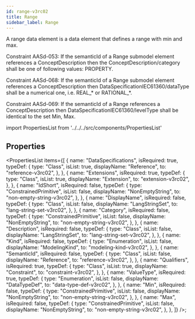 ```yaml
---
id: range-v3rc02
title: Range
sidebar_label: Range
---
```


A range data element is a data element that defines a range with min and max.

<div>
<p>Constraint AASd-053: If the semanticId of a Range submodel element references a
ConceptDescription then the ConceptDescription/category shall be one of following
values: PROPERTY.</p>
<p>Constraint AASd-068: If the semanticId of a Range submodel element references a
ConceptDescription then DataSpecificationIEC61360/dataType shall be a numerical
one, i.e. REAL_* or RATIONAL_*.</p>
<p>Constraint AASd-069: If the semanticId of a Range references a ConceptDescription
then DataSpecificationIEC61360/levelType shall be identical to the set Min, Max.</p>
</div>

import PropertiesList from '../../../src/components/PropertiesList'

## Properties

<PropertiesList
items={[
{
name: "DataSpecifications",
isRequired: true,
typeDef: {
type: "Class",
isList: true,
displayName: "Reference",
to: "reference-v3rc02",
},
},
{
name: "Extensions",
isRequired: true,
typeDef: {
type: "Class",
isList: true,
displayName: "Extension",
to: "extension-v3rc02",
},
},
{
name: "IdShort",
isRequired: false,
typeDef: {
type: "ConstrainedPrimitive",
isList: false,
displayName: "NonEmptyString",
to: "non-empty-string-v3rc02",
},
},
{
name: "DisplayName",
isRequired: false,
typeDef: {
type: "Class",
isList: false,
displayName: "LangStringSet",
to: "lang-string-set-v3rc02",
},
},
{
name: "Category",
isRequired: false,
typeDef: {
type: "ConstrainedPrimitive",
isList: false,
displayName: "NonEmptyString",
to: "non-empty-string-v3rc02",
},
},
{
name: "Description",
isRequired: false,
typeDef: {
type: "Class",
isList: false,
displayName: "LangStringSet",
to: "lang-string-set-v3rc02",
},
},
{
name: "Kind",
isRequired: false,
typeDef: {
type: "Enumeration",
isList: false,
displayName: "ModelingKind",
to: "modeling-kind-v3rc02",
},
},
{
name: "SemanticId",
isRequired: false,
typeDef: {
type: "Class",
isList: false,
displayName: "Reference",
to: "reference-v3rc02",
},
},
{
name: "Qualifiers",
isRequired: true,
typeDef: {
type: "Class",
isList: true,
displayName: "Constraint",
to: "constraint-v3rc02",
},
},
{
name: "ValueType",
isRequired: true,
typeDef: {
type: "Enumeration",
isList: false,
displayName: "DataTypeDef",
to: "data-type-def-v3rc02",
},
},
{
name: "Min",
isRequired: false,
typeDef: {
type: "ConstrainedPrimitive",
isList: false,
displayName: "NonEmptyString",
to: "non-empty-string-v3rc02",
},
},
{
name: "Max",
isRequired: false,
typeDef: {
type: "ConstrainedPrimitive",
isList: false,
displayName: "NonEmptyString",
to: "non-empty-string-v3rc02",
},
},
]}
/>;
